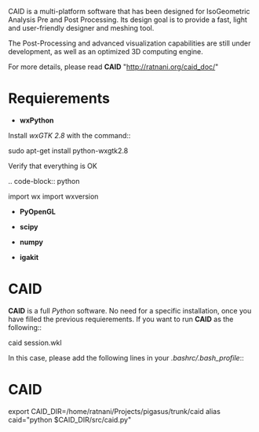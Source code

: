 CAID is a multi-platform software that has been designed for IsoGeometric Analysis Pre and Post Processing. Its design goal is to provide a fast, light and user-friendly designer and meshing tool.

The Post-Processing and advanced visualization capabilities are still under development, as well as an optimized 3D computing engine.

For more details, please read **CAID** "http://ratnani.org/caid_doc/"

Requierements
=============

* **wxPython**

Install *wxGTK 2.8* with the command::

   sudo apt-get install python-wxgtk2.8

Verify that everything is OK

.. code-block:: python

   import wx
   import wxversion

* **PyOpenGL**

* **scipy**

* **numpy**

* **igakit**


CAID
====

**CAID** is a full *Python* software. No need for a specific installation, once you have filled the previous requierements. If you want to run **CAID** as the following::

   caid session.wkl

In this case, please add the following lines in your *.bashrc/.bash_profile*::

   # CAID 
   export CAID_DIR=/home/ratnani/Projects/pigasus/trunk/caid
   alias caid="python $CAID_DIR/src/caid.py"
   #
